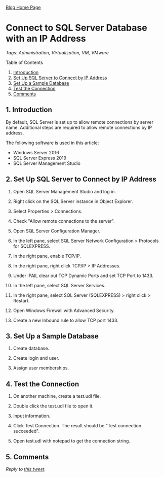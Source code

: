 [Blog Home Page](../../README.md)

# Connect to SQL Server Database with an IP Address

_Tags: Administration, Virtualization, VM, VMware_

Table of Contents
1. [Introduction](#introduction)
2. [Set Up SQL Server to Connect by IP Address](#server)
3. [Set Up a Sample Database](#database)
4. [Test the Connection](#test)
5. [Comments](#comments)

## 1. <a name='introduction'></a>Introduction

By default, SQL Server is set up to allow remote connections by server name. Additional steps are required to allow remote connections by IP address.

The following software is used in this article:
* Windows Server 2016
* SQL Server Express 2019
* SQL Server Management Studio

## 2. <a name='server'></a>Set Up SQL Server to Connect by IP Address

1. Open SQL Server Management Studio and log in.

2. Right click on the SQL Server instance in Object Explorer.

3. Select Properties > Connections.

4. Check "Allow remote connections to the server".

5. Open SQL Server Configuration Manager.

6. In the left pane, select SQL Server Network Configuration > Protocols for SQLEXPRESS.

7. In the right pane, enable TCP/IP.

8. In the right pane, right click TCP/IP > IP Addresses.

9. Under IPAll, clear out TCP Dynamic Ports and set TCP Port to 1433.

10. In the left pane, select SQL Server Services.

11. In the right pane, select SQL Server (SQLEXPRESS) > right click > Restart.

12. Open Windows Firewall with Advanced Security.

13. Create a new Inbound rule to allow TCP port 1433.

## 3. <a name='database'></a>Set Up a Sample Database

1. Create database.

2. Create login and user.

3. Assign user memberships.

## 4. <a name='test'></a>Test the Connection

1. On another machine, create a test.udl file.

2. Double click the test.udl file to open it.

3. Input information.

4. Click Test Connection. The result should be "Test connection succeeded".

5. Open test.udl with notepad to get the connection string.

## 5. <a name='comments'></a>Comments

_Reply to [this tweet]()._